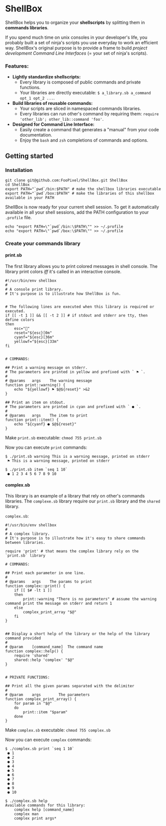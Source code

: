 ShellBox
=========

ShellBox helps you to organize your **shellscripts** by splitting them in **commands libraries**.

If you spend much time on unix consoles in your developer's life, you probably built a set of ninja's scripts you use everyday to work an efficient way. ShellBox's original purpose is to provide a frame to build *project development Command Line Interfaces* (= your set of ninja's scripts).

### Features:

- **Lightly standardize shellscripts:**
    - Every library is composed of public commands and private functions.
    - Your libraries are directly executable: `$ a_library.sb a_command opt_1 opt_2 ...`.
- **Build libraries of reusable commands:**
    - Your scripts are sliced in namespaced commands libraries.
    - Every libraries can run other's command by requiring them: `require 'other_lib'; other_lib::command 'foo'`.
- **Designed for Command Line Interface:**
    - Easily create a command that generates a "manual" from your code documentation.
    - Enjoy the `bash` and `zsh` completions of commands and options.


## Getting started

### Installation

	git clone git@github.com:FooPixel/ShellBox.git ShellBox
	cd ShellBox
	export PATH="`pwd`/bin:$PATH" # make the shellbox libraries executable
	export PATH="`pwd`/box:$PATH" # make the libraries of this shellbox available in your PATH

ShellBox is now ready for your current shell session.
To get it automatically available in all your shell sessions, add the PATH configuration to your `.profile` file.

	echo "export PATH=\"`pwd`/bin:\$PATH\"" >> ~/.profile
	echo "export PATH=\"`pwd`/box:\$PATH\"" >> ~/.profile


### Create your commands library

#### print.sb

The first library allows you to print colored messages in shell console. The library print colors *iff* it's called in an interactive console.

	#!/usr/bin/env shellbox
	#
	# A console print library.
	# It's purpose is to illustrate how ShellBox is fun.


	# The following lines are executed when this library is required or executed.
	if [[ -t 1 ]] && [[ -t 2 ]] # if stdout and stderr are tty, then define colors
	then
		esc=""
		reset="${esc}[0m"
		cyanf="${esc}[36m"
		yellowf="${esc}[33m"
	fi


	# COMMANDS:

	## Print a warning message on stderr.
	# The parameters are printed in yellow and prefixed with ` ⚑ `.
	#
	# @params	args	The warning message
	function print::warning() {
		echo "${yellowf} ⚑ $@${reset}" >&2
	}

	## Print an item on stdout.
	# The parameters are printed in cyan and prefixed with ` ● `.
	#
	# @params	args	The item to print
	function print::item() {
		echo "${cyanf} ● $@${reset}"
	}

Make `print.sb` executable: `chmod 755 print.sb`

Now you can execute `print` commands:

	$ ./print.sb warning This is a warning message, printed on stderr
	 ⚑ This is a warning message, printed on stderr

	$ ./print.sb item `seq 1 10`
	 ● 1 2 3 4 5 6 7 8 9 10


#### complex.sb

This library is an example of a library that rely on other's commands libraries. The `complexe.sb` library require our `print.sb` library and the `shared` library.

`complex.sb`:

	#!/usr/bin/env shellbox
	#
	# A complex library.
	# It's purpose is to illustrate how it's easy to share commands between libraries.

	require 'print' # that means the complex library rely on the `print.sb` library

	# COMMANDS:

	## Print each parameter in one line.
	#
	# @params	args	The params to print
	function complex::print() {
		if [[ $# -lt 1 ]]
		then
			print::warning "There is no parameters" # assume the warning command print the message on stderr and return 1
		else
			complex_print_array "$@"
		fi
	}


	## Display a short help of the library or the help of the library command provided
	#
	# @param	[command_name]	The command name
	function complex::help() {
		require 'shared'
		shared::help 'complex' "$@"
	}


	# PRIVATE FUNCTIONS:

	## Print all the given params separated with the delimiter
	#
	# @param	args		The parameters
	function complex_print_array() {
		for param in "$@"
		do
			print::item "$param"
		done
	}

Make `complex.sb` executable: `chmod 755 complex.sb`

Now you can execute `complex` commands:

	$ ./complex.sb print `seq 1 10`
	 ● 1
	 ● 2
	 ● 3
	 ● 4
	 ● 5
	 ● 6
	 ● 7
	 ● 8
	 ● 9
	 ● 10

	$ ./complex.sb help
	Available commands for this library:
	    complex help [command_name]
	    complex man
	    complex print args*

